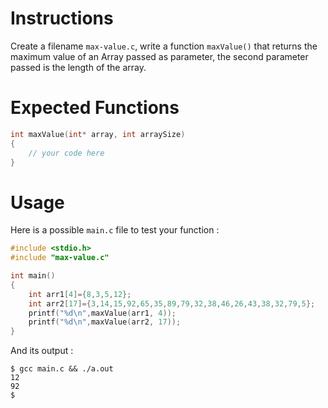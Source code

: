 # Instructions

Create a filename `max-value.c`, write a function `maxValue()` that returns the maximum value of an Array passed as parameter, the second parameter passed is the length of the array.

# Expected Functions

```C
int maxValue(int* array, int arraySize)
{
    // your code here
}
```

# Usage

Here is a possible `main.c` file to test your function :

```C
#include <stdio.h>
#include "max-value.c"

int main()
{
    int arr1[4]={8,3,5,12};
    int arr2[17]={3,14,15,92,65,35,89,79,32,38,46,26,43,38,32,79,5};
    printf("%d\n",maxValue(arr1, 4));
    printf("%d\n",maxValue(arr2, 17));
}
```

And its output :

```
$ gcc main.c && ./a.out
12
92
$
```
